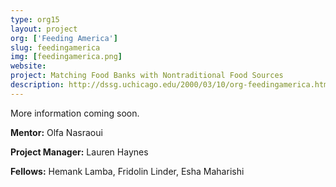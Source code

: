```yaml
---
type: org15
layout: project
org: ['Feeding America']
slug: feedingamerica
img: [feedingamerica.png]
website: 
project: Matching Food Banks with Nontraditional Food Sources
description: http://dssg.uchicago.edu/2000/03/10/org-feedingamerica.html
---
```


More information coming soon. 

<p><b>Mentor:</b> Olfa Nasraoui

<p><b>Project Manager:</b> Lauren Haynes

<p><b>Fellows:</b> Hemank Lamba, Fridolin Linder, Esha Maharishi
